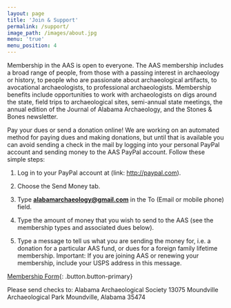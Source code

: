 ```yaml
---
layout: page
title: 'Join & Support'
permalink: /support/
image_path: /images/about.jpg
menu: 'true'
menu_position: 4
---
```



Membership in the AAS is open to everyone. The AAS membership includes a broad range of people, from those with a passing interest in archaeology or history, to people who are passionate about archaeological artifacts, to avocational archaeologists, to professional archaeologists. Membership benefits include opportunities to work with archaeologists on digs around the state, field trips to archaeological sites, semi-annual state meetings, the annual edition of the Journal of Alabama Archaeology, and the Stones & Bones newsletter.

Pay your dues or send a donation online! We are working on an automated method for paying dues and making donations, but until that is available you can avoid sending a check in the mail by logging into your personal PayPal account and sending money to the AAS PayPal account. Follow these simple steps:

1. Log in to your PayPal account at (link: http://paypal.com).

2. Choose the Send Money tab.

3. Type **alabamarchaeology@gmail.com** in the To (Email or mobile phone) field.

4. Type the amount of money that you wish to send to the AAS (see the membership types and associated dues below).

5. Type a message to tell us what you are sending the money for, i.e. a donation for a particular AAS fund, or dues for a foreign family lifetime membership. Important: If you are joining AAS or renewing your membership, include your USPS address in this message.

[Membership Form](/membershipform/){: .button.button-primary}

Please send checks to: Alabama Archaeological Society 13075 Moundville Archaeological Park Moundville, Alabama 35474